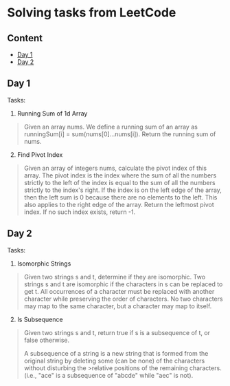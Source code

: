 # Solving tasks from LeetCode

## Content
* [Day 1](#day-1)
* [Day 2](#day-2)

## Day 1

Tasks:
1. Running Sum of 1d Array
> Given an array nums. We define a running sum of an array as runningSum[i] = sum(nums[0]…nums[i]).
> Return the running sum of nums.

2. Find Pivot Index
> Given an array of integers nums, calculate the pivot index of this array.
> The pivot index is the index where the sum of all the numbers strictly to the left of the index is equal to the sum of all the numbers strictly to the index's right.
> If the index is on the left edge of the array, then the left sum is 0 because there are no elements to the left. This also applies to the right edge of the array.
> Return the leftmost pivot index. If no such index exists, return -1.

## Day 2

Tasks:
1. Isomorphic Strings
> Given two strings s and t, determine if they are isomorphic.
> Two strings s and t are isomorphic if the characters in s can be replaced to get t.
> All occurrences of a character must be replaced with another character while preserving the order of characters. No two characters may map to the same character, but a character may map to itself.

2. Is Subsequence
>Given two strings s and t, return true if s is a subsequence of t, or false otherwise.
>
>A subsequence of a string is a new string that is formed from the original string by deleting some (can be none) of the characters without disturbing the >relative positions of the remaining characters. (i.e., "ace" is a subsequence of "abcde" while "aec" is not).
